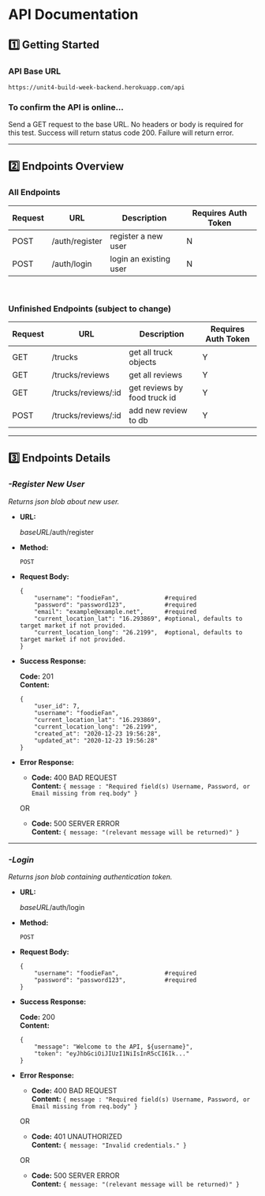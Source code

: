 # API Documentation

## 1️⃣ Getting Started

### API Base URL 
`https://unit4-build-week-backend.herokuapp.com/api`

### To confirm the API is online...
Send a GET request to the base URL. No headers or body is required for this test. Success will return status code 200. Failure will return error.  

---
## 2️⃣ Endpoints Overview

### All Endpoints
| Request | URL | Description | Requires Auth Token |
|----------|----------|----------|----------|
|POST | /auth/register | register a new user | N |
|POST | /auth/login | login an existing user | N |
</br>

### Unfinished Endpoints (subject to change)
| Request | URL | Description | Requires Auth Token |
|----------|----------|----------|----------|
|GET | /trucks | get all truck objects | Y |
|GET | /trucks/reviews | get all reviews | Y |
|GET | /trucks/reviews/:id | get reviews by food truck id | Y |
|POST | /trucks/reviews/:id | add new review to db | Y |

---
## 3️⃣ Endpoints Details 

### ***-Register New User***
*Returns json blob about new user.*

* **URL:**

  *baseURL*/auth/register

* **Method:**

  `POST`
  
*  **Request Body:**
 
   ```
   {
       "username": "foodieFan",             #required
       "password": "password123",           #required
       "email": "example@example.net",      #required
       "current_location_lat": "16.293869", #optional, defaults to target market if not provided.
       "current_location_long": "26.2199",  #optional, defaults to target market if not provided.
   }
   ```

* **Success Response:**

  **Code:** 201 <br />
    **Content:** 
    
    ```
    {
        "user_id": 7,
        "username": "foodieFan",
        "current_location_lat": "16.293869",
        "current_location_long": "26.2199", 
        "created_at": "2020-12-23 19:56:28",
        "updated_at": "2020-12-23 19:56:28"
    }
    ```
 
* **Error Response:**

  * **Code:** 400 BAD REQUEST <br />
    **Content:** `{ message : "Required field(s) Username, Password, or Email missing from req.body" }`

  OR

  * **Code:** 500 SERVER ERROR <br />
    **Content:** `{ message: "(relevant message will be returned)" }`

---

### ***-Login***
*Returns json blob containing authentication token.*

* **URL:**

  *baseURL*/auth/login

* **Method:**

  `POST`
  
*  **Request Body:**
 
   ```
   {
       "username": "foodieFan",             #required
       "password": "password123",           #required
   }
   ```

* **Success Response:**

  **Code:** 200 <br />
    **Content:** 
    
    ```
    {
        "message": "Welcome to the API, ${username}",
        "token": "eyJhbGciOiJIUzI1NiIsInR5cCI6Ik..."
    }
    ```
 
* **Error Response:**

  * **Code:** 400 BAD REQUEST <br />
    **Content:** `{ message : "Required field(s) Username, Password, or Email missing from req.body" }`

  OR

  * **Code:** 401 UNAUTHORIZED <br />
    **Content:** `{ message: "Invalid credentials." }`

  OR

  * **Code:** 500 SERVER ERROR <br />
    **Content:** `{ message: "(relevant message will be returned)" }`

